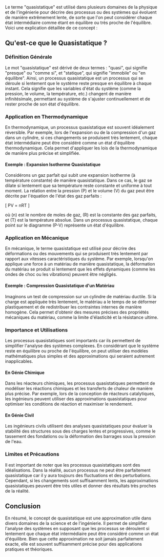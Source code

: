 Le terme "quasistatique" est utilisé dans plusieurs domaines de la physique et de l'ingénierie pour décrire des processus ou des systèmes qui évoluent de manière extrêmement lente, de sorte que l'on peut considérer chaque état intermédiaire comme étant en équilibre ou très proche de l'équilibre. Voici une explication détaillée de ce concept :

## Qu'est-ce que le Quasistatique ?

### Définition Générale

Le mot "quasistatique" est dérivé de deux termes : "quasi", qui signifie "presque" ou "comme si", et "statique", qui signifie "immobile" ou "en équilibre". Ainsi, un processus quasistatique est un processus qui se déroule si lentement que le système reste presque en équilibre à chaque instant. Cela signifie que les variables d'état du système (comme la pression, le volume, la température, etc.) changent de manière infinitésimale, permettant au système de s'ajuster continuellement et de rester proche de son état d'équilibre.

### Application en Thermodynamique

En thermodynamique, un processus quasistatique est souvent idéalement réversible. Par exemple, lors de l'expansion ou de la compression d'un gaz dans un cylindre, si ces changements se produisent très lentement, chaque état intermédiaire peut être considéré comme un état d'équilibre thermodynamique. Cela permet d'appliquer les lois de la thermodynamique de manière plus précise et simplifiée.

#### Exemple : Expansion Isotherme Quasistatique

Considérons un gaz parfait qui subit une expansion isotherme (à température constante) de manière quasistatique. Dans ce cas, le gaz se dilate si lentement que sa température reste constante et uniforme à tout moment. La relation entre la pression \(P\) et le volume \(V\) du gaz peut être décrite par l'équation de l'état des gaz parfaits :

\[ PV = nRT \]

où \(n\) est le nombre de moles de gaz, \(R\) est la constante des gaz parfaits, et \(T\) est la température absolue. Dans un processus quasistatique, chaque point sur le diagramme \(P-V\) représente un état d'équilibre.

### Application en Mécanique

En mécanique, le terme quasistatique est utilisé pour décrire des déformations ou des mouvements qui se produisent très lentement par rapport aux vitesses caractéristiques du système. Par exemple, lorsqu'on applique une force à un matériau de manière quasistatique, la déformation du matériau se produit si lentement que les effets dynamiques (comme les ondes de choc ou les vibrations) peuvent être négligés.

#### Exemple : Compression Quasistatique d'un Matériau

Imaginons un test de compression sur un cylindre de matériau ductile. Si la charge est appliquée très lentement, le matériau a le temps de se déformer plastiquement et de redistribuer les contraintes internes de manière homogène. Cela permet d'obtenir des mesures précises des propriétés mécaniques du matériau, comme la limite d'élasticité et la résistance ultime.

### Importance et Utilisations

Les processus quasistatiques sont importants car ils permettent de simplifier l'analyse des systèmes complexes. En considérant que le système reste en équilibre ou proche de l'équilibre, on peut utiliser des modèles mathématiques plus simples et des approximations qui seraient autrement inapplicables.

#### En Génie Chimique

Dans les réacteurs chimiques, les processus quasistatiques permettent de modéliser les réactions chimiques et les transferts de chaleur de manière plus précise. Par exemple, lors de la conception de réacteurs catalytiques, les ingénieurs peuvent utiliser des approximations quasistatiques pour optimiser les conditions de réaction et maximiser le rendement.

#### En Génie Civil

Les ingénieurs civils utilisent des analyses quasistatiques pour évaluer la stabilité des structures sous des charges lentes et progressives, comme le tassement des fondations ou la déformation des barrages sous la pression de l'eau.

### Limites et Précautions

Il est important de noter que les processus quasistatiques sont des idéalisations. Dans la réalité, aucun processus ne peut être parfaitement quasistatique car il y aura toujours des fluctuations et des perturbations. Cependant, si les changements sont suffisamment lents, les approximations quasistatiques peuvent être très utiles et donner des résultats très proches de la réalité.

## Conclusion

En résumé, le concept de quasistatique est une approximation utile dans divers domaines de la science et de l'ingénierie. Il permet de simplifier l'analyse des systèmes en supposant que les processus se déroulent si lentement que chaque état intermédiaire peut être considéré comme un état d'équilibre. Bien que cette approximation ne soit jamais parfaitement exacte, elle est souvent suffisamment précise pour des applications pratiques et théoriques.